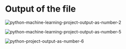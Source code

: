 # Output of the file
 
![python-machine-learning-project-output-as-number-2](https://user-images.githubusercontent.com/65600727/128180654-3967e2c6-f3ed-4c81-834e-f4c4dc49e43b.png)


![python-machine-learning-project-output-as-number-5](https://user-images.githubusercontent.com/65600727/128180699-75a12764-69a5-4556-8d5d-eb9299fc00b4.png)

![python-project-output-as-number-6](https://user-images.githubusercontent.com/65600727/128180714-213fbd7d-df42-4f48-b71a-e98821ba1e2e.png)







